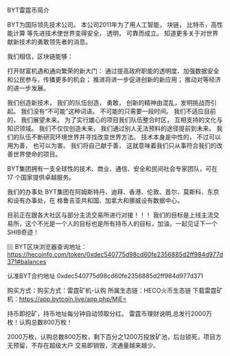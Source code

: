 BYT雷霆币简介

BYT为国际领先技术公司。 本公司2011年为了用人工智能， 块链， 比特币，高性能计算 等先进技术使世界变得安全， 透明， 可靠而成立。 知道更多关于对世界献新技术的勇敢领先者的消息。

我们相信，区块链能够：

打开财富机遇和通向繁荣的新大门：
通过提高政府职能的透明度、加强数据安全和公民参与，传播更多的机会；
推进将进一步促进创新的新应用；
推动对等经济的进一步发展。

我们创造新技术， 我们的队伍创造， 勇敢， 创新的精神由混乱，发明挑战而引起。 我们没有“不可能”这种词语。 不可能的只需要一段时间。
我们不适应目前的， 我们展望未来。 为了实行雄心的项目我们队伍整合时区， 互相支持的文化与知识领域。
我们不仅仅创造未来， 我们通过别人无法预料的途径提前到未来。 我们的队伍不断研究环境世界并寻找改变世界方法。
技术本身是中性的， 不过可以用为善， 也可以为害。 我们将自己献于善， 这就意味着我们只从事符合我们的改善世界使命的项目。

BYT集团拥有一支全球性的技术、商业、通信、安全和民间社会专家团队，可在 17 个国家提供卓越服务。

我们的办事处
BYT集团在阿姆斯特丹、迪拜、香港、伦敦、首尔、莫斯科、东京和设有办事处，在 格鲁吉亚共和国、加拿大和挪威设有数据中心。

目前正在跟各大社区与部分主流交易所进行对接！！！
我们的目标是上线主流交易所，这个不光是一个人的目标也是所有持币人的目标，加油，一起见证下一个SHIB奇迹！

 

🏽 BYT区块浏览器查询地址：
https://hecoinfo.com/token/0xdec540775d98cd60fe2356885d2ff984d977d371#balances

认准BYT合约地址
0xdec540775d98cd60fe2356885d2ff984d977d371

购买方式：购买方式：雷霆矿机-认购
        所属生态链：HECO火币生态链
   下载雷霆矿机：https://app.bytcoin.live/app.php/MjE=



  持币即挖矿，持币地址每分钟自动领取分红。
  雷霆币理财说明,总发行2000万枚！认购总数800万枚！


2000万枚，认购总数800万枚，剩下百分之1200万投放矿池，后台锁死，项目方无预留，不存在超级大户
交易即销毁，流通量越来越少。
